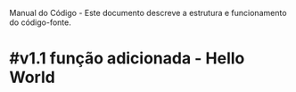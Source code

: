 Manual do Código - Este documento descreve a estrutura e funcionamento do código-fonte.

#v1.1 função adicionada - Hello World
===



